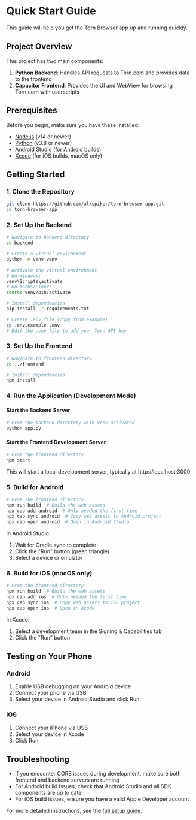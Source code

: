 # Quick Start Guide

This guide will help you get the Torn Browser app up and running quickly.

## Project Overview

This project has two main components:

1. **Python Backend**: Handles API requests to Torn.com and provides data to the frontend
2. **Capacitor Frontend**: Provides the UI and WebView for browsing Torn.com with userscripts

## Prerequisites

Before you begin, make sure you have these installed:

- [Node.js](https://nodejs.org/) (v14 or newer)
- [Python](https://www.python.org/) (v3.8 or newer)
- [Android Studio](https://developer.android.com/studio) (for Android builds)
- [Xcode](https://developer.apple.com/xcode/) (for iOS builds, macOS only)

## Getting Started

### 1. Clone the Repository

```bash
git clone https://github.com/alxspiker/torn-browser-app.git
cd torn-browser-app
```

### 2. Set Up the Backend

```bash
# Navigate to backend directory
cd backend

# Create a virtual environment
python -m venv venv

# Activate the virtual environment
# On Windows:
venv\Scripts\activate
# On macOS/Linux:
source venv/bin/activate

# Install dependencies
pip install -r requirements.txt

# Create .env file (copy from example)
cp .env.example .env
# Edit the .env file to add your Torn API key
```

### 3. Set Up the Frontend

```bash
# Navigate to frontend directory
cd ../frontend

# Install dependencies
npm install
```

### 4. Run the Application (Development Mode)

#### Start the Backend Server

```bash
# From the backend directory with venv activated
python app.py
```

#### Start the Frontend Development Server

```bash
# From the frontend directory
npm start
```

This will start a local development server, typically at http://localhost:3000

### 5. Build for Android

```bash
# From the frontend directory
npm run build  # Build the web assets
npx cap add android  # Only needed the first time
npx cap sync android  # Copy web assets to Android project
npx cap open android  # Open in Android Studio
```

In Android Studio:
1. Wait for Gradle sync to complete
2. Click the "Run" button (green triangle)
3. Select a device or emulator

### 6. Build for iOS (macOS only)

```bash
# From the frontend directory
npm run build  # Build the web assets
npx cap add ios  # Only needed the first time
npx cap sync ios  # Copy web assets to iOS project
npx cap open ios  # Open in Xcode
```

In Xcode:
1. Select a development team in the Signing & Capabilities tab
2. Click the "Run" button

## Testing on Your Phone

### Android

1. Enable USB debugging on your Android device
2. Connect your phone via USB
3. Select your device in Android Studio and click Run

### iOS

1. Connect your iPhone via USB
2. Select your device in Xcode
3. Click Run

## Troubleshooting

- If you encounter CORS issues during development, make sure both frontend and backend servers are running
- For Android build issues, check that Android Studio and all SDK components are up to date
- For iOS build issues, ensure you have a valid Apple Developer account

For more detailed instructions, see the [full setup guide](docs/SETUP.md).
